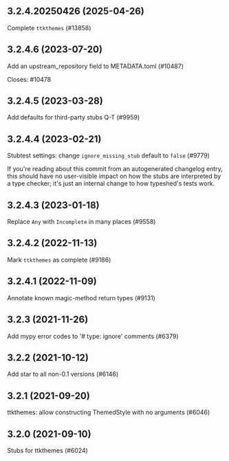 ## 3.2.4.20250426 (2025-04-26)

Complete `ttkthemes` (#13858)

## 3.2.4.6 (2023-07-20)

Add an upstream_repository field to METADATA.toml (#10487)

Closes: #10478

## 3.2.4.5 (2023-03-28)

Add defaults for third-party stubs Q-T (#9959)

## 3.2.4.4 (2023-02-21)

Stubtest settings: change `ignore_missing_stub` default to `false` (#9779)

If you're reading about this commit from an autogenerated changelog entry, this should have no user-visible impact on how the stubs are interpreted by a type checker; it's just an internal change to how typeshed's tests work.

## 3.2.4.3 (2023-01-18)

Replace `Any` with `Incomplete` in many places (#9558)

## 3.2.4.2 (2022-11-13)

Mark `ttkthemes` as complete (#9186)

## 3.2.4.1 (2022-11-09)

Annotate known magic-method return types (#9131)

## 3.2.3 (2021-11-26)

Add mypy error codes to '# type: ignore' comments (#6379)

## 3.2.2 (2021-10-12)

Add star to all non-0.1 versions (#6146)

## 3.2.1 (2021-09-20)

ttkthemes: allow constructing ThemedStyle with no arguments (#6046)

## 3.2.0 (2021-09-10)

Stubs for ttkthemes (#6024)

